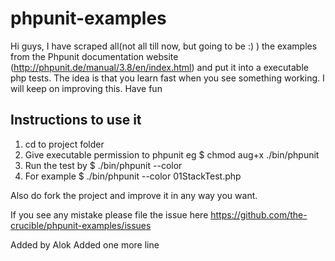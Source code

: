 phpunit-examples
================

Hi guys, I have scraped all(not all till now, but going to be :) ) the examples from the Phpunit documentation website 
(http://phpunit.de/manual/3.8/en/index.html) and put it into a executable php tests. The idea is that you learn fast 
when you see something working. I will keep on improving this. Have fun

Instructions to use it
----------------------

1. cd to project folder
2. Give executable permission to phpunit eg $ chmod aug+x ./bin/phpunit
3. Run the test by $ ./bin/phpunit --color <test name>
4. For example $ ./bin/phpunit --color 01StackTest.php

Also do fork the project and improve it in any way you want. 

If you see any mistake please file the issue here https://github.com/the-crucible/phpunit-examples/issues

Added by Alok
Added one more line
